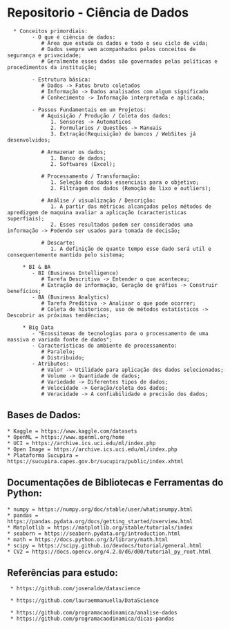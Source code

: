 # Repositorio - Ciência de Dados
      * Conceitos primordiais:
            - O que é ciência de dados:
               # Área que estuda os dados e todo o seu ciclo de vida;
               # Dados sempre vem acompanhados pelos conceitos de segurança e privacidade;
               # Geralmente esses dados são governados pelas políticas e procedimentos da instituição;

            - Estrutura básica:
               # Dados -> Fatos bruto coletados
               # Informação -> Dados analisados com algum significado
               # Conhecimento -> Informação interpretada e aplicada;

            - Passos Fundamentais em um Projetos:
               # Aquisição / Produção / Coleta dos dados:
                  1. Sensores -> Automaticos
                  2. Formularios / Questões -> Manuais
                  3. Extração(Requisição) de bancos / WebSites já desenvolvidos;

               # Armazenar os dados;
                  1. Banco de dados;
                  2. Softwares (Excel);

               # Processamento / Transformação:
                  1. Seleção dos dados essenciais para o objetivo;
                  2. Filtragem dos dados (Remoção de lixo e outliers);

               # Análise / visualização / Descrição:
                  1. A partir das métricas alcançadas pelos métodos de apredizgem de maquina avaliar a aplicação (caracteristicas superfiais);
                  2. Esses resultados podem ser considerados uma informação -> Podendo ser usados para tomada de decisão;

               # Descarte:
                  1. A definição de quanto tempo esse dado será util e consequentemente mantido pelo sistema;

         * BI & BA
            - BI (Business Intelligence)
               # Tarefa Descritiva -> Entender o que aconteceu;
               # Extração de informação, Geração de gráfios -> Construir benefícios;
            - BA (Business Analytics)
               # Tarefa Preditiva -> Analisar o que pode ocorrer;
               # Coleta de historicos, uso de métodos estatísticos -> Descobrir as próximas tendências;

         * Big Data
            - "Ecossitemas de tecnologias para o processamento de uma massiva e variada fonte de dados";
            - Caracteristicas do ambiente de processamento:
               # Paralelo;
               # Distribuido;
            - Atributos:
               # Valor -> Utilidade para aplicação dos dados selecionados;
               # Volume -> Quantidade de dados;
               # Variedade -> Diferentes tipos de dados;
               # Velocidade -> Geração/coleta dos dados;
               # Veracidade -> A confiabilidade e precisão dos dados;
               
## Bases de Dados:
    * Kaggle = https://www.kaggle.com/datasets
    * OpenML = https://www.openml.org/home
    * UCI = https://archive.ics.uci.edu/ml/index.php
    * Open Image = https://archive.ics.uci.edu/ml/index.php
    * Plataforma Sucupira = https://sucupira.capes.gov.br/sucupira/public/index.xhtml

## Documentações de Bibliotecas e Ferramentas do Python:
    * numpy = https://numpy.org/doc/stable/user/whatisnumpy.html
    * pandas = https://pandas.pydata.org/docs/getting_started/overview.html
    * Matplotlib = https://matplotlib.org/stable/tutorials/index
    * seaborn = https://seaborn.pydata.org/introduction.html
    * math = https://docs.python.org/3/library/math.html
    * scipy = https://scipy.github.io/devdocs/tutorial/general.html
    * CV2 = https://docs.opencv.org/4.2.0/d6/d00/tutorial_py_root.html

## Referências para estudo:
     * https://github.com/josenalde/datascience
     
     * https://github.com/lauraemmanuella/DataScience
     
     * https://github.com/programacaodinamica/analise-dados
     * https://github.com/programacaodinamica/dicas-pandas


